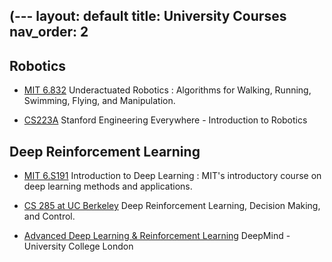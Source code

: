 (---
layout: default
title: University Courses
nav_order: 2
---

## Robotics
* [MIT 6.832](http://underactuated.mit.edu/underactuated.html) Underactuated Robotics : Algorithms for Walking, Running, Swimming, Flying, and Manipulation. 

* [CS223A](https://see.stanford.edu/Course/CS223A) Stanford Engineering Everywhere - Introduction to Robotics


## Deep Reinforcement Learning

* [MIT 6.S191](http://introtodeeplearning.com/2019/) Introduction to Deep Learning : MIT's introductory course on deep learning methods and applications. 

* [CS 285 at UC Berkeley](http://rail.eecs.berkeley.edu/deeprlcourse/) Deep Reinforcement Learning, Decision Making, and Control.

* [Advanced Deep Learning & Reinforcement Learning](https://www.youtube.com/playlist?list=PLqYmG7hTraZDNJre23vqCGIVpfZ_K2RZs)  DeepMind - University College London
